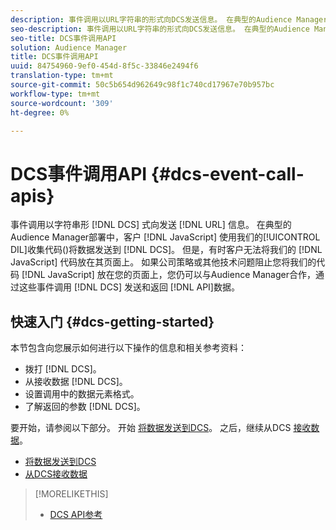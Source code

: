 ```yaml
---
description: 事件调用以URL字符串的形式向DCS发送信息。 在典型的Audience Manager部署中，客户使用我们的JavaScript数据收集代码(DIL)将数据发送到DCS。 但是，有时客户无法将我们的JavaScript代码放在其页面上。 如果公司策略或其他技术问题阻止您将我们的JavaScript代码放在您的页面上，您仍可以与Audience Manager一起使用这些事件调用API从DCS发送和返回数据。
seo-description: 事件调用以URL字符串的形式向DCS发送信息。 在典型的Audience Manager部署中，客户使用我们的JavaScript数据收集代码(DIL)将数据发送到DCS。 但是，有时客户无法将我们的JavaScript代码放在其页面上。 如果公司策略或其他技术问题阻止您将我们的JavaScript代码放在您的页面上，您仍可以与Audience Manager一起使用这些事件调用API从DCS发送和返回数据。
seo-title: DCS事件调用API
solution: Audience Manager
title: DCS事件调用API
uuid: 84754960-9ef0-454d-8f5c-33846e2494f6
translation-type: tm+mt
source-git-commit: 50c5b654d962649c98f1c740cd17967e70b957bc
workflow-type: tm+mt
source-wordcount: '309'
ht-degree: 0%

---
```



# DCS事件调用API {#dcs-event-call-apis}

事件调用以字符串形 [!DNL DCS] 式向发送 [!DNL URL] 信息。 在典型的Audience Manager部署中，客户 [!DNL JavaScript] 使用我们的[!UICONTROL DIL]收集代码()将数据发送到 [!DNL DCS]。 但是，有时客户无法将我们的 [!DNL JavaScript] 代码放在其页面上。 如果公司策略或其他技术问题阻止您将我们的代码 [!DNL JavaScript] 放在您的页面上，您仍可以与Audience Manager合作，通过这些事件调用 [!DNL DCS] 发送和返回 [!DNL API]数据。

## 快速入门 {#dcs-getting-started}

本节包含向您展示如何进行以下操作的信息和相关参考资料：

* 拨打 [!DNL DCS]。
* 从接收数据 [!DNL DCS]。
* 设置调用中的数据元素格式。
* 了解返回的参数 [!DNL DCS]。

要开始，请参阅以下部分。 开始 [将数据发送到DCS](../../../api/dcs-intro/dcs-event-calls/dcs-url-send.md)。 之后，继续从DCS [接收数据](../../../api/dcs-intro/dcs-event-calls/dcs-url-receive.md)。

* [将数据发送到DCS](dcs-url-send.md)
* [从DCS接收数据](dcs-url-receive.md)

>[!MORELIKETHIS]
>
>* [DCS API参考](../../../api/dcs-intro/dcs-api-reference/dcs-api-methods.md)

